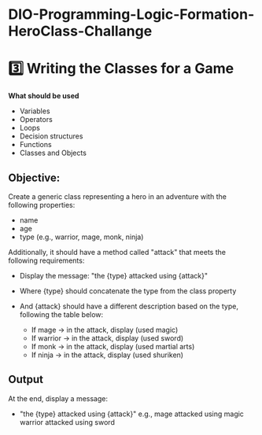 # DIO-Programming-Logic-Formation-HeroClass-Challange
# 3️⃣ Writing the Classes for a Game

**What should be used**

- Variables
- Operators
- Loops
- Decision structures
- Functions
- Classes and Objects

## Objective:

Create a generic class representing a hero in an adventure with the following properties:

- name
- age
- type (e.g., warrior, mage, monk, ninja)

Additionally, it should have a method called "attack" that meets the following requirements:

- Display the message: "the {type} attacked using {attack}"
- Where {type} should concatenate the type from the class property
- And {attack} should have a different description based on the type, following the table below:

  - If mage -> in the attack, display (used magic)
  - If warrior -> in the attack, display (used sword)
  - If monk -> in the attack, display (used martial arts)
  - If ninja -> in the attack, display (used shuriken)

## Output

At the end, display a message:

- "the {type} attacked using {attack}"
  e.g., mage attacked using magic
  warrior attacked using sword
